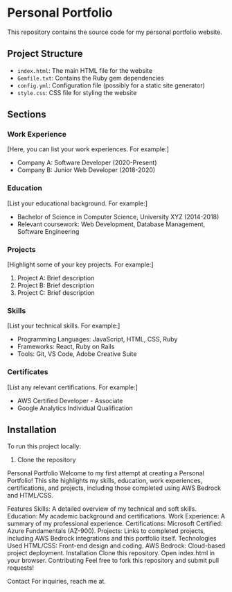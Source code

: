 # Personal Portfolio

This repository contains the source code for my personal portfolio website.

## Project Structure

- `index.html`: The main HTML file for the website
- `Gemfile.txt`: Contains the Ruby gem dependencies
- `config.yml`: Configuration file (possibly for a static site generator)
- `style.css`: CSS file for styling the website

## Sections

### Work Experience

[Here, you can list your work experiences. For example:]

- Company A: Software Developer (2020-Present)
- Company B: Junior Web Developer (2018-2020)

### Education

[List your educational background. For example:]

- Bachelor of Science in Computer Science, University XYZ (2014-2018)
- Relevant coursework: Web Development, Database Management, Software Engineering

### Projects

[Highlight some of your key projects. For example:]

1. Project A: Brief description
2. Project B: Brief description
3. Project C: Brief description

### Skills

[List your technical skills. For example:]

- Programming Languages: JavaScript, HTML, CSS, Ruby
- Frameworks: React, Ruby on Rails
- Tools: Git, VS Code, Adobe Creative Suite

### Certificates

[List any relevant certifications. For example:]

- AWS Certified Developer - Associate
- Google Analytics Individual Qualification

## Installation

To run this project locally:

1. Clone the repository






Personal Portfolio
Welcome to my first attempt at creating a Personal Portfolio! This site highlights my skills, education, work experiences, certifications, and projects, including those completed using AWS Bedrock and HTML/CSS.

Features
Skills: A detailed overview of my technical and soft skills.
Education: My academic background and certifications.
Work Experience: A summary of my professional experience.
Certifications: Microsoft Certified: Azure Fundamentals (AZ-900).
Projects: Links to completed projects, including AWS Bedrock integrations and this portfolio itself.
Technologies Used
HTML/CSS: Front-end design and coding.
AWS Bedrock: Cloud-based project deployment.
Installation
Clone this repository.
Open index.html in your browser.
Contributing
Feel free to fork this repository and submit pull requests!

Contact
For inquiries, reach me at.
